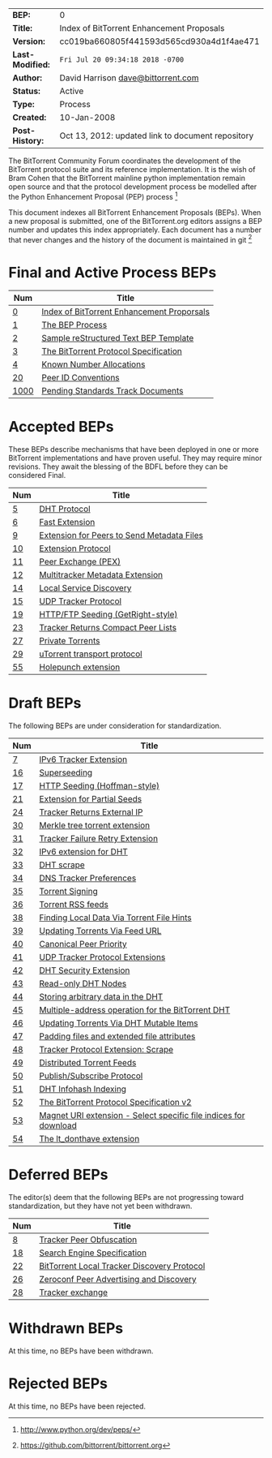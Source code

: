 
|  |  |
| --- | --- |
| **BEP:** | 0 |
| **Title:** | Index of BitTorrent Enhancement Proposals |
| **Version:** | cc019ba660805f441593d565cd930a4d1f4ae471 |
| **Last-Modified:** | `Fri Jul 20 09:34:18 2018 -0700` |
| **Author:** | David Harrison <dave@bittorrent.com> |
| **Status:** | Active |
| **Type:** | Process |
| **Created:** | 10-Jan-2008 |
| **Post-History:** | Oct 13, 2012: updated link to document repository |


The BitTorrent Community Forum coordinates the development of the BitTorrent protocol suite and its reference implementation. It is the wish of Bram Cohen that the BitTorrent mainline python implementation remain open source and that the protocol development process be modelled after the Python Enhancement Proposal (PEP) process  [^1]

This document indexes all BitTorrent Enhancement Proposals (BEPs). When a new proposal is submitted, one of the BitTorrent.org editors assigns a BEP number and updates this index appropriately. Each document has a number that never changes and the history of the document is maintained in git [^2]

# Final and Active Process BEPs

| Num | Title |
| --- | --- |
| [0](/final-and-active-process-beps/bep_0000.md) | [Index of BitTorrent Enhancement Proporsals](/final-and-active-process-beps/bep_0000.md) |
| [1](/final-and-active-process-beps/bep_0001.md) | [The BEP Process](/final-and-active-process-beps/bep_0001.md) |
| [2](/final-and-active-process-beps/bep_0002.md) | [Sample reStructured Text BEP Template](/final-and-active-process-beps/bep_0002.md) |
| [3](/final-and-active-process-beps/bep_0003.md) | [The BitTorrent Protocol Specification](/final-and-active-process-beps/bep_0003.md) |
| [4](/final-and-active-process-beps/bep_0004.md) | [Known Number Allocations](/final-and-active-process-beps/bep_0004.md) |
| [20](/final-and-active-process-beps/bep_0020.md) | [Peer ID Conventions](/final-and-active-process-beps/bep_0020.md) |
| [1000](/final-and-active-process-beps/bep_1000.md) | [Pending Standards Track Documents](/final-and-active-process-beps/bep_1000.md) |

# Accepted BEPs

These BEPs describe mechanisms that have been deployed in one or more BitTorrent implementations and have proven useful. They may require minor revisions. They await the blessing of the BDFL before they can be considered Final.

| Num | Title |
| --- | --- |
| [5](/accepted-beps/bep_0005.md) | [DHT Protocol](/accepted-beps/bep_0005.md) |
| [6](/accepted-beps/bep_0006.md) | [Fast Extension](/accepted-beps/bep_0006.md) |
| [9](/accepted-beps/bep_0009.md) | [Extension for Peers to Send Metadata Files](/accepted-beps/bep_0009.md) |
| [10](/accepted-beps/bep_0010.md) | [Extension Protocol](/accepted-beps/bep_0010.md) |
| [11](/accepted-beps/bep_0011.md) | [Peer Exchange (PEX)](/accepted-beps/bep_0011.md) |
| [12](/accepted-beps/bep_0012.md) | [Multitracker Metadata Extension](/accepted-beps/bep_0012.md) |
| [14](/accepted-beps/bep_0014.md) | [Local Service Discovery](/accepted-beps/bep_0014.md) |
| [15](/accepted-beps/bep_0015.md) | [UDP Tracker Protocol](/accepted-beps/bep_0015.md) |
| [19](/accepted-beps/bep_0019.md) | [HTTP/FTP Seeding (GetRight-style)](/accepted-beps/bep_0019.md) |
| [23](/accepted-beps/bep_0023.md) | [Tracker Returns Compact Peer Lists](/accepted-beps/bep_0023.md) |
| [27](/accepted-beps/bep_0027.md) | [Private Torrents](/accepted-beps/bep_0027.md) |
| [29](/accepted-beps/bep_0029.md) | [uTorrent transport protocol](/accepted-beps/bep_0029.md) |
| [55](/accepted-beps/bep_0055.md) | [Holepunch extension](/accepted-beps/bep_0055.md) |

# Draft BEPs

The following BEPs are under consideration for standardization.

| Num | Title |
| --- | --- |
| [7](/draft-beps/bep_0007.md) | [IPv6 Tracker Extension](/draft-beps/bep_0007.md) |
| [16](/draft-beps/bep_0016.md) | [Superseeding](/draft-beps/bep_0016.md) |
| [17](/draft-beps/bep_0017.md) | [HTTP Seeding (Hoffman-style)](/draft-beps/bep_0017.md) |
| [21](/draft-beps/bep_0021.md) | [Extension for Partial Seeds](/draft-beps/bep_0021.md) |
| [24](/draft-beps/bep_0024.md) | [Tracker Returns External IP](/draft-beps/bep_0024.md) |
| [30](/draft-beps/bep_0030.md) | [Merkle tree torrent extension](/draft-beps/bep_0030.md) |
| [31](/draft-beps/bep_0031.md) | [Tracker Failure Retry Extension](/draft-beps/bep_0031.md) |
| [32](/draft-beps/bep_0032.md) | [IPv6 extension for DHT](/draft-beps/bep_0032.md) |
| [33](/draft-beps/bep_0033.md) | [DHT scrape](/draft-beps/bep_0033.md) |
| [34](/draft-beps/bep_0034.md) | [DNS Tracker Preferences](/draft-beps/bep_0034.md) |
| [35](/draft-beps/bep_0035.md) | [Torrent Signing](/draft-beps/bep_0035.md) |
| [36](/draft-beps/bep_0036.md) | [Torrent RSS feeds](/draft-beps/bep_0036.md) |
| [38](/draft-beps/bep_0038.md) | [Finding Local Data Via Torrent File Hints](/draft-beps/bep_0038.md) |
| [39](/draft-beps/bep_0039.md) | [Updating Torrents Via Feed URL](/draft-beps/bep_0039.md) |
| [40](/draft-beps/bep_0040.md) | [Canonical Peer Priority](/draft-beps/bep_0040.md) |
| [41](/draft-beps/bep_0041.md) | [UDP Tracker Protocol Extensions](/draft-beps/bep_0041.md) |
| [42](/draft-beps/bep_0042.md) | [DHT Security Extension](/draft-beps/bep_0042.md) |
| [43](/draft-beps/bep_0043.md) | [Read-only DHT Nodes](/draft-beps/bep_0043.md) |
| [44](/draft-beps/bep_0044.md) | [Storing arbitrary data in the DHT](/draft-beps/bep_0044.md) |
| [45](/draft-beps/bep_0045.md) | [Multiple-address operation for the BitTorrent DHT](/draft-beps/bep_0045.md) |
| [46](/draft-beps/bep_0046.md) | [Updating Torrents Via DHT Mutable Items](/draft-beps/bep_0046.md) |
| [47](/draft-beps/bep_0047.md) | [Padding files and extended file attributes](/draft-beps/bep_0047.md) |
| [48](/draft-beps/bep_0048.md) | [Tracker Protocol Extension: Scrape](/draft-beps/bep_0048.md) |
| [49](/draft-beps/bep_0049.md) | [Distributed Torrent Feeds](/draft-beps/bep_0049.md) |
| [50](/draft-beps/bep_0050.md) | [Publish/Subscribe Protocol](/draft-beps/bep_0050.md) |
| [51](/draft-beps/bep_0051.md) | [DHT Infohash Indexing](/draft-beps/bep_0051.md) |
| [52](/draft-beps/bep_0052.md) | [The BitTorrent Protocol Specification v2](/draft-beps/bep_0052.md) |
| [53](/draft-beps/bep_0053.md) | [Magnet URI extension - Select specific file indices for download](/draft-beps/bep_0053.md) |
| [54](/draft-beps/bep_0054.md) | [The lt\_donthave extension](/draft-beps/bep_0054.md) |

# Deferred BEPs

The editor(s) deem that the following BEPs are not progressing toward standardization, but they have not yet been withdrawn.

| Num | Title |
| --- | --- |
| [8](/deferred-beps/bep_0008.md) | [Tracker Peer Obfuscation](/deferred-beps/bep_0008.md) |
| [18](/deferred-beps/bep_0018.md) | [Search Engine Specification](/deferred-beps/bep_0018.md) |
| [22](/deferred-beps/bep_0022.md) | [BitTorrent Local Tracker Discovery Protocol](/deferred-beps/bep_0022.md) |
| [26](/deferred-beps/bep_0026.md) | [Zeroconf Peer Advertising and Discovery](/deferred-beps/bep_0026.md) |
| [28](/deferred-beps/bep_0028.md) | [Tracker exchange](/deferred-beps/bep_0028.md) |

# Withdrawn BEPs

At this time, no BEPs have been withdrawn.

# Rejected BEPs

At this time, no BEPs have been rejected.

[^1]: http://www.python.org/dev/peps/
[^2]: https://github.com/bittorrent/bittorrent.org


